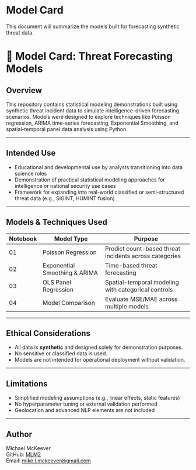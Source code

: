 # Model Card

This document will summarize the models built for forecasting synthetic threat data.

# 📄 Model Card: Threat Forecasting Models

## Overview
This repository contains statistical modeling demonstrations built using synthetic threat incident data to simulate intelligence-driven forecasting scenarios. Models were designed to explore techniques like Poisson regression, ARIMA time-series forecasting, Exponential Smoothing, and spatial-temporal panel data analysis using Python.

---

## Intended Use
- Educational and developmental use by analysts transitioning into data science roles
- Demonstration of practical statistical modeling approaches for intelligence or national security use cases
- Framework for expanding into real-world classified or semi-structured threat data (e.g., SIGINT, HUMINT fusion)

---

## Models & Techniques Used
| Notebook | Model Type | Purpose |
|----------|------------|---------|
| 01 | Poisson Regression | Predict count-based threat incidents across categories |
| 02 | Exponential Smoothing & ARIMA | Time-based threat forecasting |
| 03 | OLS Panel Regression | Spatial-temporal modeling with categorical controls |
| 04 | Model Comparison | Evaluate MSE/MAE across multiple models |

---

## Ethical Considerations
- All data is **synthetic** and designed solely for demonstration purposes.
- No sensitive or classified data is used.
- Models are not intended for operational deployment without validation.

---

## Limitations
- Simplified modeling assumptions (e.g., linear effects, static features)
- No hyperparameter tuning or external validation performed
- Geolocation and advanced NLP elements are not included

---

## Author
Michael McKeever  
GitHub: [MLM2](https://github.com/MLM2)  
Email: mike.l.mckeever@gmail.com  
